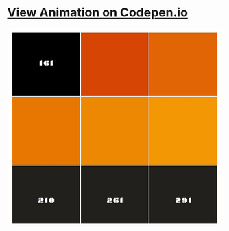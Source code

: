 # [View Animation on Codepen.io](https://codepen.io/alexander-io/pen/pxEgyK "Grid List Animation")
![gif animation](media/grid.gif)
